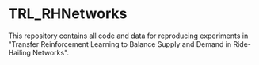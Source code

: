 # TRL_RHNetworks
This repository contains all code and data for reproducing experiments in "Transfer Reinforcement Learning to Balance Supply and Demand in Ride-Hailing Networks".
